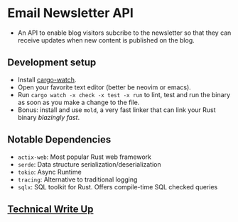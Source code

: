 # Email Newsletter API

- An API to enable blog visitors subcribe to the newsletter so that they can receive updates when new content is published on the blog.

## Development setup

- Install [cargo-watch](https://crates.io/crates/cargo-watch).
- Open your favorite text editor (better be neovim or emacs).
- Run `cargo watch -x check -x test -x run` to lint, test and run the binary as soon as you make a change to the file.
- Bonus: install and use `mold`, a very fast linker that can link your Rust binary _blazingly fast_.

## Notable Dependencies

- `actix-web`: Most popular Rust web framework
- `serde`: Data structure serialization/deserialization
- `tokio`: Async Runtime
- `tracing`: Alternative to traditional logging
- `sqlx`: SQL toolkit for Rust. Offers compile-time SQL checked queries

## [Technical Write Up](./docs/technical_write_up.md)
